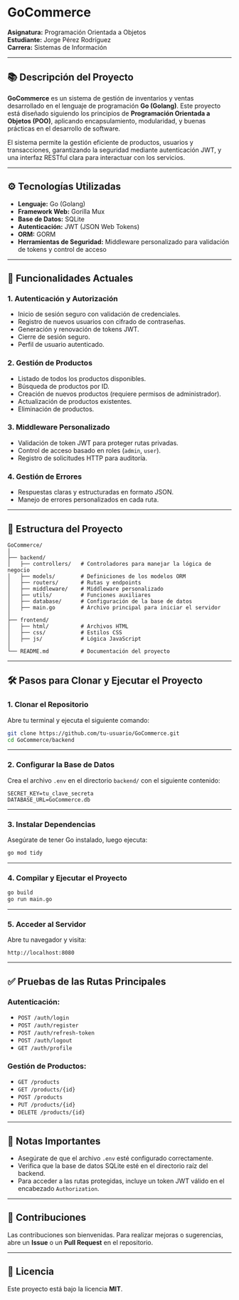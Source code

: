 # GoCommerce

**Asignatura:** Programación Orientada a Objetos  
**Estudiante:** Jorge Pérez Rodríguez  
**Carrera:** Sistemas de Información  

---

## 📚 **Descripción del Proyecto**

**GoCommerce** es un sistema de gestión de inventarios y ventas desarrollado en el lenguaje de programación **Go (Golang)**. Este proyecto está diseñado siguiendo los principios de **Programación Orientada a Objetos (POO)**, aplicando encapsulamiento, modularidad, y buenas prácticas en el desarrollo de software.

El sistema permite la gestión eficiente de productos, usuarios y transacciones, garantizando la seguridad mediante autenticación JWT, y una interfaz RESTful clara para interactuar con los servicios.

---

## ⚙️ **Tecnologías Utilizadas**

- **Lenguaje:** Go (Golang)  
- **Framework Web:** Gorilla Mux  
- **Base de Datos:** SQLite  
- **Autenticación:** JWT (JSON Web Tokens)  
- **ORM:** GORM  
- **Herramientas de Seguridad:** Middleware personalizado para validación de tokens y control de acceso  

---

## 🔑 **Funcionalidades Actuales**

### **1. Autenticación y Autorización**
- Inicio de sesión seguro con validación de credenciales.
- Registro de nuevos usuarios con cifrado de contraseñas.
- Generación y renovación de tokens JWT.
- Cierre de sesión seguro.
- Perfil de usuario autenticado.

### **2. Gestión de Productos**
- Listado de todos los productos disponibles.
- Búsqueda de productos por ID.
- Creación de nuevos productos (requiere permisos de administrador).
- Actualización de productos existentes.
- Eliminación de productos.

### **3. Middleware Personalizado**
- Validación de token JWT para proteger rutas privadas.
- Control de acceso basado en roles (`admin`, `user`).
- Registro de solicitudes HTTP para auditoría.

### **4. Gestión de Errores**
- Respuestas claras y estructuradas en formato JSON.
- Manejo de errores personalizados en cada ruta.

---

## 📂 **Estructura del Proyecto**

```plaintext
GoCommerce/
│
├── backend/
│   ├── controllers/   # Controladores para manejar la lógica de negocio
│   ├── models/        # Definiciones de los modelos ORM
│   ├── routers/       # Rutas y endpoints
│   ├── middleware/    # Middleware personalizado
│   ├── utils/         # Funciones auxiliares
│   ├── database/      # Configuración de la base de datos
│   ├── main.go        # Archivo principal para iniciar el servidor
│
├── frontend/
│   ├── html/          # Archivos HTML
│   ├── css/           # Estilos CSS
│   ├── js/            # Lógica JavaScript
│
└── README.md          # Documentación del proyecto
```

---

## 🛠️ **Pasos para Clonar y Ejecutar el Proyecto**

### **1. Clonar el Repositorio**

Abre tu terminal y ejecuta el siguiente comando:

```sh
git clone https://github.com/tu-usuario/GoCommerce.git
cd GoCommerce/backend
```

---

### **2. Configurar la Base de Datos**

Crea el archivo `.env` en el directorio `backend/` con el siguiente contenido:

```env
SECRET_KEY=tu_clave_secreta
DATABASE_URL=GoCommerce.db
```

---

### **3. Instalar Dependencias**

Asegúrate de tener Go instalado, luego ejecuta:

```sh
go mod tidy
```

---

### **4. Compilar y Ejecutar el Proyecto**

```sh
go build
go run main.go
```

---

### **5. Acceder al Servidor**

Abre tu navegador y visita:

```
http://localhost:8080
```

---

## ✅ **Pruebas de las Rutas Principales**

### **Autenticación:**
- `POST /auth/login`
- `POST /auth/register`
- `POST /auth/refresh-token`
- `POST /auth/logout`
- `GET /auth/profile`

### **Gestión de Productos:**
- `GET /products`
- `GET /products/{id}`
- `POST /products`
- `PUT /products/{id}`
- `DELETE /products/{id}`

---

## 📑 **Notas Importantes**

- Asegúrate de que el archivo `.env` esté configurado correctamente.
- Verifica que la base de datos SQLite esté en el directorio raíz del backend.
- Para acceder a las rutas protegidas, incluye un token JWT válido en el encabezado `Authorization`.

---

## 🤝 **Contribuciones**

Las contribuciones son bienvenidas. Para realizar mejoras o sugerencias, abre un **Issue** o un **Pull Request** en el repositorio.

---

## 📄 **Licencia**

Este proyecto está bajo la licencia **MIT**.
